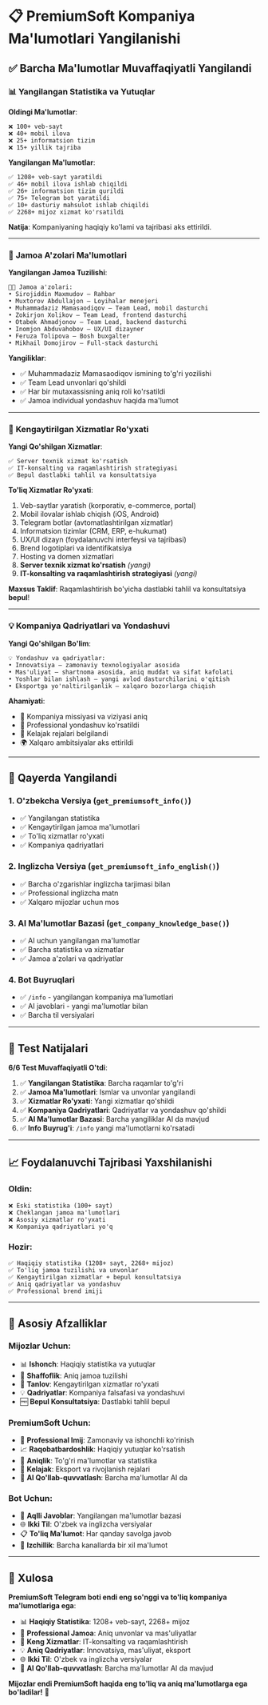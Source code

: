 # 📋 PremiumSoft Kompaniya Ma'lumotlari Yangilanishi

## ✅ **Barcha Ma'lumotlar Muvaffaqiyatli Yangilandi**

### 📊 **Yangilangan Statistika va Yutuqlar**

**Oldingi Ma'lumotlar**:
```
❌ 100+ veb-sayt
❌ 40+ mobil ilova  
❌ 25+ informatsion tizim
❌ 15+ yillik tajriba
```

**Yangilangan Ma'lumotlar**:
```
✅ 1208+ veb-sayt yaratildi
✅ 46+ mobil ilova ishlab chiqildi
✅ 26+ informatsion tizim qurildi
✅ 75+ Telegram bot yaratildi
✅ 10+ dasturiy mahsulot ishlab chiqildi
✅ 2268+ mijoz xizmat ko'rsatildi
```

**Natija**: Kompaniyaning haqiqiy ko'lami va tajribasi aks ettirildi.

---

### 👥 **Jamoa A'zolari Ma'lumotlari**

**Yangilangan Jamoa Tuzilishi**:
```
🧑‍💻 Jamoa a'zolari:
• Sirojiddin Maxmudov — Rahbar
• Muxtorov Abdullajon — Loyihalar menejeri
• Muhammadaziz Mamasaodiqov — Team Lead, mobil dasturchi
• Zokirjon Xolikov — Team Lead, frontend dasturchi
• Otabek Ahmadjonov — Team Lead, backend dasturchi
• Inomjon Abduvahobov — UX/UI dizayner
• Feruza Tolipova — Bosh buxgalter
• Mikhail Domojirov — Full-stack dasturchi
```

**Yangiliklar**:
- ✅ Muhammadaziz Mamasaodiqov ismining to'g'ri yozilishi
- ✅ Team Lead unvonlari qo'shildi
- ✅ Har bir mutaxassisning aniq roli ko'rsatildi
- ✅ Jamoa individual yondashuv haqida ma'lumot

---

### 🧭 **Kengaytirilgan Xizmatlar Ro'yxati**

**Yangi Qo'shilgan Xizmatlar**:
```
✅ Server texnik xizmat ko'rsatish
✅ IT-konsalting va raqamlashtirish strategiyasi
✅ Bepul dastlabki tahlil va konsultatsiya
```

**To'liq Xizmatlar Ro'yxati**:
1. Veb-saytlar yaratish (korporativ, e-commerce, portal)
2. Mobil ilovalar ishlab chiqish (iOS, Android)
3. Telegram botlar (avtomatlashtirilgan xizmatlar)
4. Informatsion tizimlar (CRM, ERP, e-hukumat)
5. UX/UI dizayn (foydalanuvchi interfeysi va tajribasi)
6. Brend logotiplari va identifikatsiya
7. Hosting va domen xizmatlari
8. **Server texnik xizmat ko'rsatish** *(yangi)*
9. **IT-konsalting va raqamlashtirish strategiyasi** *(yangi)*

**Maxsus Taklif**: Raqamlashtirish bo'yicha dastlabki tahlil va konsultatsiya **bepul**!

---

### 💡 **Kompaniya Qadriyatlari va Yondashuvi**

**Yangi Qo'shilgan Bo'lim**:
```
💡 Yondashuv va qadriyatlar:
• Innovatsiya — zamonaviy texnologiyalar asosida
• Mas'uliyat — shartnoma asosida, aniq muddat va sifat kafolati
• Yoshlar bilan ishlash — yangi avlod dasturchilarini o'qitish
• Eksportga yo'naltirilganlik — xalqaro bozorlarga chiqish
```

**Ahamiyati**:
- 🎯 Kompaniya missiyasi va viziyasi aniq
- 🌟 Professional yondashuv ko'rsatildi
- 🚀 Kelajak rejalari belgilandi
- 🌍 Xalqaro ambitsiyalar aks ettirildi

---

## 🔄 **Qayerda Yangilandi**

### **1. O'zbekcha Versiya (`get_premiumsoft_info()`)**
- ✅ Yangilangan statistika
- ✅ Kengaytirilgan jamoa ma'lumotlari
- ✅ To'liq xizmatlar ro'yxati
- ✅ Kompaniya qadriyatlari

### **2. Inglizcha Versiya (`get_premiumsoft_info_english()`)**
- ✅ Barcha o'zgarishlar inglizcha tarjimasi bilan
- ✅ Professional inglizcha matn
- ✅ Xalqaro mijozlar uchun mos

### **3. AI Ma'lumotlar Bazasi (`get_company_knowledge_base()`)**
- ✅ AI uchun yangilangan ma'lumotlar
- ✅ Barcha statistika va xizmatlar
- ✅ Jamoa a'zolari va qadriyatlar

### **4. Bot Buyruqlari**
- ✅ `/info` - yangilangan kompaniya ma'lumotlari
- ✅ AI javoblari - yangi ma'lumotlar bilan
- ✅ Barcha til versiyalari

---

## 🧪 **Test Natijalari**

**6/6 Test Muvaffaqiyatli O'tdi**:
1. ✅ **Yangilangan Statistika**: Barcha raqamlar to'g'ri
2. ✅ **Jamoa Ma'lumotlari**: Ismlar va unvonlar yangilandi
3. ✅ **Xizmatlar Ro'yxati**: Yangi xizmatlar qo'shildi
4. ✅ **Kompaniya Qadriyatlari**: Qadriyatlar va yondashuv qo'shildi
5. ✅ **AI Ma'lumotlar Bazasi**: Barcha yangiliklar AI da mavjud
6. ✅ **Info Buyrug'i**: `/info` yangi ma'lumotlarni ko'rsatadi

---

## 📈 **Foydalanuvchi Tajribasi Yaxshilanishi**

### **Oldin**:
```
❌ Eski statistika (100+ sayt)
❌ Cheklangan jamoa ma'lumotlari
❌ Asosiy xizmatlar ro'yxati
❌ Kompaniya qadriyatlari yo'q
```

### **Hozir**:
```
✅ Haqiqiy statistika (1208+ sayt, 2268+ mijoz)
✅ To'liq jamoa tuzilishi va unvonlar
✅ Kengaytirilgan xizmatlar + bepul konsultatsiya
✅ Aniq qadriyatlar va yondashuv
✅ Professional brend imiji
```

---

## 🎯 **Asosiy Afzalliklar**

### **Mijozlar Uchun**:
- 📊 **Ishonch**: Haqiqiy statistika va yutuqlar
- 👥 **Shaffoflik**: Aniq jamoa tuzilishi
- 🧭 **Tanlov**: Kengaytirilgan xizmatlar ro'yxati
- 💡 **Qadriyatlar**: Kompaniya falsafasi va yondashuvi
- 🆓 **Bepul Konsultatsiya**: Dastlabki tahlil bepul

### **PremiumSoft Uchun**:
- 🌟 **Professional Imij**: Zamonaviy va ishonchli ko'rinish
- 📈 **Raqobatbardoshlik**: Haqiqiy yutuqlar ko'rsatish
- 🎯 **Aniqlik**: To'g'ri ma'lumotlar va statistika
- 🚀 **Kelajak**: Eksport va rivojlanish rejalari
- 🤖 **AI Qo'llab-quvvatlash**: Barcha ma'lumotlar AI da

### **Bot Uchun**:
- 🧠 **Aqlli Javoblar**: Yangilangan ma'lumotlar bazasi
- 🌐 **Ikki Til**: O'zbek va inglizcha versiyalar
- 📋 **To'liq Ma'lumot**: Har qanday savolga javob
- 🔄 **Izchillik**: Barcha kanallarda bir xil ma'lumot

---

## 🚀 **Xulosa**

**PremiumSoft Telegram boti endi eng so'nggi va to'liq kompaniya ma'lumotlariga ega**:

- 📊 **Haqiqiy Statistika**: 1208+ veb-sayt, 2268+ mijoz
- 👥 **Professional Jamoa**: Aniq unvonlar va mas'uliyatlar
- 🧭 **Keng Xizmatlar**: IT-konsalting va raqamlashtirish
- 💡 **Aniq Qadriyatlar**: Innovatsiya, mas'uliyat, eksport
- 🌐 **Ikki Til**: O'zbek va inglizcha versiyalar
- 🤖 **AI Qo'llab-quvvatlash**: Barcha ma'lumotlar AI da mavjud

**Mijozlar endi PremiumSoft haqida eng to'liq va aniq ma'lumotlarga ega bo'ladilar!** 🎉
